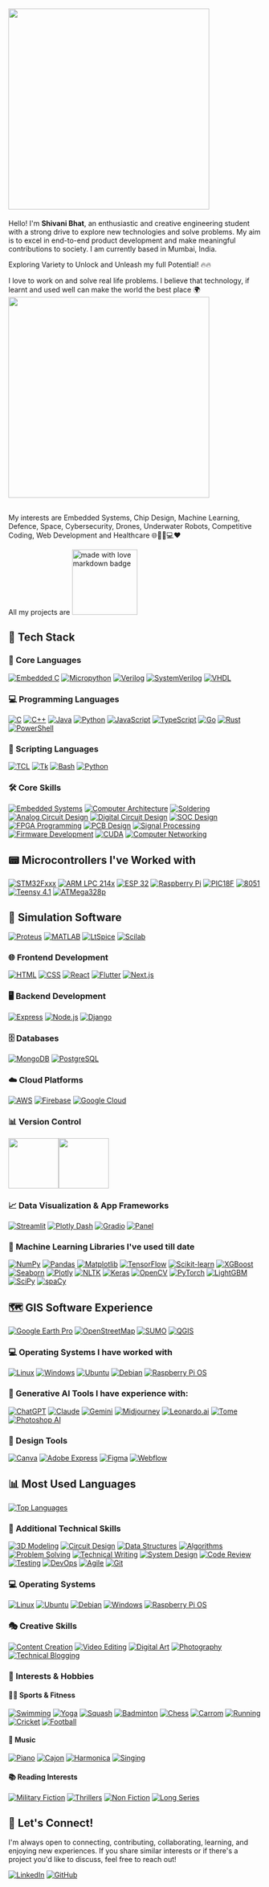 # <img src="https://user-images.githubusercontent.com/74038190/226190894-18e959ba-d458-4a94-ac44-790190f2a947.gif" width="400">

Hello! I'm **Shivani Bhat**, an enthusiastic and creative engineering student with a strong drive to explore new technologies and solve problems. My aim is to excel in end-to-end product development and make meaningful contributions to society. I am currently based in Mumbai, India.

Exploring Variety to Unlock and Unleash my full Potential! 🔥🔥 

I love to work on and solve real life problems. I believe that technology, if learnt and used well can make the world the best place 🌍
<img src="https://user-images.githubusercontent.com/74038190/221352995-5ac18bdf-1a19-4f99-bbb6-77559b220470.gif" width="400">
<br><br>

My interests are Embedded Systems, Chip Design, Machine Learning, Defence, Space, Cybersecurity, Drones, Underwater Robots, Competitive Coding, Web Development and Healthcare 🌐🚁🤖💻❤️

All my projects are  <a href="https://github.com/Anmol-Baranwal/GIFs-For-Readme"><img src="https://forthebadge.com/images/badges/built-with-love.svg" width="130" alt="made with love  markdown badge" ></a>

## 🚀 Tech Stack

### 🔌 Core Languages
[![Embedded C](https://img.shields.io/badge/Embedded%20C-000000?style=for-the-badge&logo=c&logoColor=white)](https://en.wikipedia.org/wiki/C_(programming_language))
[![Micropython](https://img.shields.io/badge/Micropython-004B49?style=for-the-badge&logo=python&logoColor=white)](https://micropython.org/)
[![Verilog](https://img.shields.io/badge/Verilog-1E4C9A?style=for-the-badge&logo=verilog&logoColor=white)](https://en.wikipedia.org/wiki/Verilog)
[![SystemVerilog](https://img.shields.io/badge/SystemVerilog-0073B1?style=for-the-badge&logo=systemverilog&logoColor=white)](https://en.wikipedia.org/wiki/SystemVerilog)
[![VHDL](https://img.shields.io/badge/VHDL-008000?style=for-the-badge&logo=vhdl&logoColor=black)](https://en.wikipedia.org/wiki/VHDL)

### 💻 Programming Languages
[![C](https://img.shields.io/badge/C-00599C?style=for-the-badge&logo=c&logoColor=white)](https://en.wikipedia.org/wiki/C_(programming_language))
[![C++](https://img.shields.io/badge/C%2B%2B-6b5b95?style=for-the-badge&logo=c%2B%2B&logoColor=white)](https://en.wikipedia.org/wiki/C%2B%2B)
[![Java](https://img.shields.io/badge/Java-007396?style=for-the-badge&logo=java&logoColor=white)](https://www.oracle.com/java/)
[![Python](https://img.shields.io/badge/Python-3776AB?style=for-the-badge&logo=python&logoColor=white)](https://www.python.org/)
[![JavaScript](https://img.shields.io/badge/JavaScript-F7DF1E?style=for-the-badge&logo=javascript&logoColor=black)](https://en.wikipedia.org/wiki/JavaScript)
[![TypeScript](https://img.shields.io/badge/TypeScript-007ACC?style=for-the-badge&logo=typescript&logoColor=white)](https://www.typescriptlang.org/)
[![Go](https://img.shields.io/badge/Go-00ADD8?style=for-the-badge&logo=go&logoColor=white)](https://golang.org/)
[![Rust](https://img.shields.io/badge/Rust-000000?style=for-the-badge&logo=rust&logoColor=white)](https://www.rust-lang.org/)
[![PowerShell](https://img.shields.io/badge/PowerShell-5391FE?style=for-the-badge&logo=powershell&logoColor=white)](https://docs.microsoft.com/en-us/powershell/)

### 📜 Scripting Languages
[![TCL](https://img.shields.io/badge/TCL-003B57?style=for-the-badge&logo=tcl&logoColor=white)](https://en.wikipedia.org/wiki/Tcl)
[![Tk](https://img.shields.io/badge/Tk-0069A5?style=for-the-badge&logo=tcl&logoColor=white)](https://en.wikipedia.org/wiki/Tk_(software))
[![Bash](https://img.shields.io/badge/Bash-4EAA25?style=for-the-badge&logo=gnu-bash&logoColor=white)](https://www.gnu.org/software/bash/)
[![Python](https://img.shields.io/badge/Python-3776AB?style=for-the-badge&logo=python&logoColor=white)](https://www.python.org/)

### 🛠️ Core Skills
[![Embedded Systems](https://img.shields.io/badge/Embedded%20Systems-%2300599C.svg?style=for-the-badge&logo=chip&logoColor=white)]()
[![Computer Architecture](https://img.shields.io/badge/Computer%20Architecture-%23FF6F00.svg?style=for-the-badge&logo=processor&logoColor=white)]()
[![Soldering](https://img.shields.io/badge/Soldering-%23F7DF1E.svg?style=for-the-badge&logo=soldering-iron&logoColor=black)]()
[![Analog Circuit Design](https://img.shields.io/badge/Analog%20Circuit%20Design-%234A8CC4.svg?style=for-the-badge&logo=analog-devices&logoColor=white)]()
[![Digital Circuit Design](https://img.shields.io/badge/Digital%20Circuit%20Design-%23FF69B4.svg?style=for-the-badge&logo=circuit&logoColor=white)]()
[![SOC Design](https://img.shields.io/badge/SOC%20Design-%23F05340.svg?style=for-the-badge&logo=soc&logoColor=white)]()
[![FPGA Programming](https://img.shields.io/badge/FPGA%20Programming-%23005F50.svg?style=for-the-badge&logo=xilinx&logoColor=white)]()
[![PCB Design](https://img.shields.io/badge/PCB%20Design-%234CAF50.svg?style=for-the-badge&logo=altium-designer&logoColor=white)]()
[![Signal Processing](https://img.shields.io/badge/Signal%20Processing-%23E04F5F.svg?style=for-the-badge&logo=signal&logoColor=white)]()
[![Firmware Development](https://img.shields.io/badge/Firmware%20Development-%2345A1FF.svg?style=for-the-badge&logo=firmware&logoColor=white)]()
[![CUDA](https://img.shields.io/badge/CUDA-76B900?style=for-the-badge&logo=nvidia&logoColor=white)](https://developer.nvidia.com/cuda-zone)
[![Computer Networking](https://img.shields.io/badge/Computer%20Networking-0078D7?style=for-the-badge&logo=cisco&logoColor=white)](https://en.wikipedia.org/wiki/Computer_network)

## 📟 Microcontrollers I've Worked with
[![STM32Fxxx](https://img.shields.io/badge/STM32-%230081CB.svg?style=for-the-badge&logo=stmicroelectronics&logoColor=white)]()
[![ARM LPC 214x](https://img.shields.io/badge/ARM%20LPC%20214x-%2300A8E1.svg?style=for-the-badge&logo=arm&logoColor=white)]()
[![ESP 32](https://img.shields.io/badge/ESP32-%23202014.svg?style=for-the-badge&logo=espressif&logoColor=white)]()
[![Raspberry Pi](https://img.shields.io/badge/Raspberry%20Pi-%23C51A4A.svg?style=for-the-badge&logo=raspberry-pi&logoColor=white)]()
[![PIC18F](https://img.shields.io/badge/PIC18F-%2323759B.svg?style=for-the-badge&logo=microchip&logoColor=white)]()
[![8051](https://img.shields.io/badge/8051-%23FF4500.svg?style=for-the-badge&logo=intel&logoColor=white)]()
[![Teensy 4.1](https://img.shields.io/badge/Teensy-%2300BFAE.svg?style=for-the-badge&logo=arduino&logoColor=white)]()
[![ATMega328p](https://img.shields.io/badge/ATMega328p-%234CAF50.svg?style=for-the-badge&logo=atmel&logoColor=white)]()

## 🔧 Simulation Software
[![Proteus](https://img.shields.io/badge/Proteus-%230056A3.svg?style=for-the-badge&logo=proteus&logoColor=white)]()
[![MATLAB](https://img.shields.io/badge/MATLAB-%23E34F26.svg?style=for-the-badge&logo=mathworks&logoColor=white)]()
[![LtSpice](https://img.shields.io/badge/LtSpice-%230075B7.svg?style=for-the-badge&logo=spice&logoColor=white)]()
[![Scilab](https://img.shields.io/badge/Scilab-%2300BFAE.svg?style=for-the-badge&logo=scilab&logoColor=white)]()

### 🌐 Frontend Development
[![HTML](https://img.shields.io/badge/HTML-E34F26?style=for-the-badge&logo=html5&logoColor=white)](https://en.wikipedia.org/wiki/HTML)
[![CSS](https://img.shields.io/badge/CSS-1572B6?style=for-the-badge&logo=css3&logoColor=white)](https://en.wikipedia.org/wiki/CSS)
[![React](https://img.shields.io/badge/React-61DAFB?style=for-the-badge&logo=react&logoColor=black)](https://reactjs.org/)
[![Flutter](https://img.shields.io/badge/Flutter-02569B?style=for-the-badge&logo=flutter&logoColor=white)](https://flutter.dev/)
[![Next.js](https://img.shields.io/badge/Next.js-000000?style=for-the-badge&logo=next.js&logoColor=white)](https://nextjs.org/)

### 🖥️ Backend Development
[![Express](https://img.shields.io/badge/Express-000000?style=for-the-badge&logo=express&logoColor=white)](https://expressjs.com/)
[![Node.js](https://img.shields.io/badge/Node.js-339933?style=for-the-badge&logo=node.js&logoColor=white)](https://nodejs.org/)
[![Django](https://img.shields.io/badge/Django-092E20?style=for-the-badge&logo=django&logoColor=white)](https://www.djangoproject.com/)

### 🗄️ Databases
[![MongoDB](https://img.shields.io/badge/MongoDB-47A248?style=for-the-badge&logo=mongodb&logoColor=white)](https://www.mongodb.com/)
[![PostgreSQL](https://img.shields.io/badge/PostgreSQL-4169E1?style=for-the-badge&logo=postgresql&logoColor=white)](https://www.postgresql.org/)

### ☁️ Cloud Platforms
[![AWS](https://img.shields.io/badge/AWS-232F3E?style=for-the-badge&logo=amazonaws&logoColor=white)](https://aws.amazon.com/)
[![Firebase](https://img.shields.io/badge/Firebase-FFCA28?style=for-the-badge&logo=firebase&logoColor=black)](https://firebase.google.com/)
[![Google Cloud](https://img.shields.io/badge/Google%20Cloud-4285F4?style=for-the-badge&logo=google-cloud&logoColor=white)](https://cloud.google.com/)

### 📊 Version Control
<img src="https://user-images.githubusercontent.com/74038190/212257468-1e9a91f1-b626-4baa-b15d-5c385dfa7ed2.gif" width="100"><img src="https://user-images.githubusercontent.com/74038190/212281775-b468df30-4edc-4bf8-a4ee-f52e1aaddc86.gif" width="100">

### 📈 Data Visualization & App Frameworks
[![Streamlit](https://img.shields.io/badge/Streamlit-FF4B4B?style=for-the-badge&logo=streamlit&logoColor=white)](https://streamlit.io/)
[![Plotly Dash](https://img.shields.io/badge/Plotly%20Dash-3F4F75?style=for-the-badge&logo=plotly&logoColor=white)](https://dash.plotly.com/)
[![Gradio](https://img.shields.io/badge/Gradio-F78A24?style=for-the-badge&logo=gradio&logoColor=white)](https://gradio.app/)
[![Panel](https://img.shields.io/badge/Panel-FF6C37?style=for-the-badge&logo=holoviz&logoColor=white)](https://panel.holoviz.org/)

### 🧠 Machine Learning Libraries I've used till date
[![NumPy](https://img.shields.io/badge/NumPy-013243?style=for-the-badge&logo=numpy&logoColor=white)](https://numpy.org/)
[![Pandas](https://img.shields.io/badge/Pandas-150458?style=for-the-badge&logo=pandas&logoColor=white)](https://pandas.pydata.org/)
[![Matplotlib](https://img.shields.io/badge/Matplotlib-003B57?style=for-the-badge&logo=matplotlib&logoColor=white)](https://matplotlib.org/)
[![TensorFlow](https://img.shields.io/badge/TensorFlow-FF6F00?style=for-the-badge&logo=tensorflow&logoColor=white)](https://www.tensorflow.org/)
[![Scikit-learn](https://img.shields.io/badge/Scikit--learn-F7931E?style=for-the-badge&logo=scikit-learn&logoColor=white)](https://scikit-learn.org/)
[![XGBoost](https://img.shields.io/badge/XGBoost-00B140?style=for-the-badge&logo=xgboost&logoColor=white)](https://xgboost.readthedocs.io/en/latest/)
[![Seaborn](https://img.shields.io/badge/Seaborn-30A9DE?style=for-the-badge&logo=seaborn&logoColor=white)](https://seaborn.pydata.org/)
[![Plotly](https://img.shields.io/badge/Plotly-3B5998?style=for-the-badge&logo=plotly&logoColor=white)](https://plotly.com/)
[![NLTK](https://img.shields.io/badge/NLTK-5D8B26?style=for-the-badge&logo=nltk&logoColor=white)](https://www.nltk.org/)
[![Keras](https://img.shields.io/badge/Keras-D00000?style=for-the-badge&logo=keras&logoColor=white)](https://keras.io/)
[![OpenCV](https://img.shields.io/badge/OpenCV-5C3EE8?style=for-the-badge&logo=opencv&logoColor=white)](https://opencv.org/)
[![PyTorch](https://img.shields.io/badge/PyTorch-EE4C2C?style=for-the-badge&logo=pytorch&logoColor=white)](https://pytorch.org/)
[![LightGBM](https://img.shields.io/badge/LightGBM-0072B7?style=for-the-badge&logo=lightgbm&logoColor=white)](https://lightgbm.readthedocs.io/)
[![SciPy](https://img.shields.io/badge/SciPy-8CAAE6?style=for-the-badge&logo=scipy&logoColor=white)](https://scipy.org/)
[![spaCy](https://img.shields.io/badge/spaCy-09A3D5?style=for-the-badge&logo=spacy&logoColor=white)](https://spacy.io/)

## 🗺️ GIS Software Experience
[![Google Earth Pro](https://img.shields.io/badge/Google%20Earth%20Pro-4285F4?style=for-the-badge&logo=google-earth&logoColor=white)](https://earth.google.com/web/)
[![OpenStreetMap](https://img.shields.io/badge/OpenStreetMap-7EBC6F?style=for-the-badge&logo=openstreetmap&logoColor=white)](https://www.openstreetmap.org/)
[![SUMO](https://img.shields.io/badge/SUMO-598564?style=for-the-badge&logo=sumo&logoColor=white)](https://www.eclipse.org/sumo/)
[![QGIS](https://img.shields.io/badge/QGIS-589632?style=for-the-badge&logo=qgis&logoColor=white)](https://qgis.org/)

### 💻 Operating Systems I have worked with
[![Linux](https://img.shields.io/badge/Linux-FCC624?style=for-the-badge&logo=linux&logoColor=black)](https://www.linux.org/)
[![Windows](https://img.shields.io/badge/Windows-0078D6?style=for-the-badge&logo=windows&logoColor=white)](https://www.microsoft.com/en-us/windows)
[![Ubuntu](https://img.shields.io/badge/Ubuntu-E95420?style=for-the-badge&logo=ubuntu&logoColor=white)](https://ubuntu.com/)
[![Debian](https://img.shields.io/badge/Debian-A81D24?style=for-the-badge&logo=debian&logoColor=white)](https://www.debian.org/)
[![Raspberry Pi OS](https://img.shields.io/badge/Raspberry%20Pi%20OS-CC342D?style=for-the-badge&logo=raspberrypi&logoColor=white)](https://www.raspberrypi.org/software/)

### 🤖 Generative AI Tools I have experience with:
[![ChatGPT](https://img.shields.io/badge/ChatGPT-74aa9c?style=for-the-badge&logo=openai&logoColor=white)](https://chat.openai.com/)
[![Claude](https://img.shields.io/badge/Claude-5A67D8?style=for-the-badge&logo=anthropic&logoColor=white)](https://claude.ai/)
[![Gemini](https://img.shields.io/badge/Gemini-8E75B2?style=for-the-badge&logo=google&logoColor=white)](https://ai.google/)
[![Midjourney](https://img.shields.io/badge/Midjourney-1b2c3d?style=for-the-badge&logo=midjourney&logoColor=white)](https://www.midjourney.com/)
[![Leonardo.ai](https://img.shields.io/badge/Leonardo.ai-1E90FF?style=for-the-badge&logo=leonardo&logoColor=white)](https://leonardo.ai/)
[![Tome](https://img.shields.io/badge/Tome-A020F0?style=for-the-badge&logo=tome&logoColor=white)](https://tome.app/)
[![Photoshop AI](https://img.shields.io/badge/Photoshop%20AI-31A8FF?style=for-the-badge&logo=adobe-photoshop&logoColor=white)](https://www.adobe.com/products/photoshop.html)  

### 🎨 Design Tools
[![Canva](https://img.shields.io/badge/Canva-00C4CC?style=for-the-badge&logo=canva&logoColor=white)](https://www.canva.com/)
[![Adobe Express](https://img.shields.io/badge/Adobe%20Express-FF61A6?style=for-the-badge&logo=adobe&logoColor=white)](https://www.adobe.com/products/express.html)
[![Figma](https://img.shields.io/badge/Figma-F24E1E?style=for-the-badge&logo=figma&logoColor=white)](https://www.figma.com/)
[![Webflow](https://img.shields.io/badge/Webflow-00C2A0?style=for-the-badge&logo=webflow&logoColor=white)](https://webflow.com/)

## 📊 Most Used Languages

[![Top Languages](https://github-readme-stats.vercel.app/api/top-langs/?username=shivanibhat&layout=compact&theme=radical)](https://github.com/anuraghazra/github-readme-stats)

### 🔧 Additional Technical Skills
[![3D Modeling](https://img.shields.io/badge/3D%20Modeling-FF6B6B?style=for-the-badge&logo=blender&logoColor=white)]()
[![Circuit Design](https://img.shields.io/badge/Circuit%20Design-00979D?style=for-the-badge&logo=circuitverse&logoColor=white)]()
[![Data Structures](https://img.shields.io/badge/Data%20Structures-FFA116?style=for-the-badge&logo=algorithm&logoColor=white)]()
[![Algorithms](https://img.shields.io/badge/Algorithms-00ADD8?style=for-the-badge&logo=algorithm&logoColor=white)]()
[![Problem Solving](https://img.shields.io/badge/Problem%20Solving-777BB4?style=for-the-badge&logo=leetcode&logoColor=white)]()
[![Technical Writing](https://img.shields.io/badge/Technical%20Writing-7957D5?style=for-the-badge&logo=markdown&logoColor=white)]()
[![System Design](https://img.shields.io/badge/System%20Design-326CE5?style=for-the-badge&logo=diagram&logoColor=white)]()
[![Code Review](https://img.shields.io/badge/Code%20Review-FF4F64?style=for-the-badge&logo=github&logoColor=white)]()
[![Testing](https://img.shields.io/badge/Testing-14CC80?style=for-the-badge&logo=testinglibrary&logoColor=white)]()
[![DevOps](https://img.shields.io/badge/DevOps-2496ED?style=for-the-badge&logo=docker&logoColor=white)]()
[![Agile](https://img.shields.io/badge/Agile-0052CC?style=for-the-badge&logo=jira&logoColor=white)]()
[![Git](https://img.shields.io/badge/Git-F05032?style=for-the-badge&logo=git&logoColor=white)]()

### 💻 Operating Systems
[![Linux](https://img.shields.io/badge/Linux-FCC624?style=for-the-badge&logo=linux&logoColor=black)]()
[![Ubuntu](https://img.shields.io/badge/Ubuntu-E95420?style=for-the-badge&logo=ubuntu&logoColor=white)]()
[![Debian](https://img.shields.io/badge/Debian-A81D33?style=for-the-badge&logo=debian&logoColor=white)]()
[![Windows](https://img.shields.io/badge/Windows-0078D6?style=for-the-badge&logo=windows&logoColor=white)]()
[![Raspberry Pi OS](https://img.shields.io/badge/Raspberry%20Pi%20OS-C51A4A?style=for-the-badge&logo=raspberry-pi&logoColor=white)]()

### 🎭 Creative Skills
[![Content Creation](https://img.shields.io/badge/Content%20Creation-FF0000?style=for-the-badge&logo=youtube&logoColor=white)]()
[![Video Editing](https://img.shields.io/badge/Video%20Editing-9999FF?style=for-the-badge&logo=adobe-premiere-pro&logoColor=white)]()
[![Digital Art](https://img.shields.io/badge/Digital%20Art-FF69B4?style=for-the-badge&logo=adobe-illustrator&logoColor=white)]()
[![Photography](https://img.shields.io/badge/Photography-26C6DA?style=for-the-badge&logo=camera&logoColor=white)]()
[![Technical Blogging](https://img.shields.io/badge/Technical%20Blogging-FF5722?style=for-the-badge&logo=medium&logoColor=white)]()

### 🌟 Interests & Hobbies

#### 🏊‍♀️ Sports & Fitness
[![Swimming](https://img.shields.io/badge/Swimming-0099FF?style=for-the-badge&logo=swimming&logoColor=white)]()
[![Yoga](https://img.shields.io/badge/Yoga-83B81A?style=for-the-badge&logo=yoga&logoColor=white)]()
[![Squash](https://img.shields.io/badge/Squash-FF6B6B?style=for-the-badge&logo=squash&logoColor=white)]()
[![Badminton](https://img.shields.io/badge/Badminton-28A745?style=for-the-badge&logo=badminton&logoColor=white)]()
[![Chess](https://img.shields.io/badge/Chess-593E1A?style=for-the-badge&logo=lichess&logoColor=white)]()
[![Carrom](https://img.shields.io/badge/Carrom-CD853F?style=for-the-badge&logo=carrom&logoColor=white)]()
[![Running](https://img.shields.io/badge/Running-FF4D4D?style=for-the-badge&logo=strava&logoColor=white)]()
[![Cricket](https://img.shields.io/badge/Cricket-00A550?style=for-the-badge&logo=cricket&logoColor=white)]()
[![Football](https://img.shields.io/badge/Football-1E88E5?style=for-the-badge&logo=football&logoColor=white)]()

#### 🎵 Music
[![Piano](https://img.shields.io/badge/Piano-000000?style=for-the-badge&logo=piano&logoColor=white)]()
[![Cajon](https://img.shields.io/badge/Cajon-CD7F32?style=for-the-badge&logo=music&logoColor=white)]()
[![Harmonica](https://img.shields.io/badge/Harmonica-1E90FF?style=for-the-badge&logo=harmonica&logoColor=white)]()
[![Singing](https://img.shields.io/badge/Singing-FF69B4?style=for-the-badge&logo=spotify&logoColor=white)]()

#### 📚 Reading Interests
[![Military Fiction](https://img.shields.io/badge/Military%20Fiction-8B4513?style=for-the-badge&logo=book&logoColor=white)]()
[![Thrillers](https://img.shields.io/badge/Thrillers-DC143C?style=for-the-badge&logo=goodreads&logoColor=white)]()
[![Non Fiction](https://img.shields.io/badge/Non%20Fiction-4682B4?style=for-the-badge&logo=bookstack&logoColor=white)]()
[![Long Series](https://img.shields.io/badge/Long%20Series-9370DB?style=for-the-badge&logo=books&logoColor=white)]()

## 🤝 Let's Connect!

I'm always open to connecting, contributing, collaborating, learning, and enjoying new experiences. If you share similar interests or if there's a project you'd like to discuss, feel free to reach out!

[![LinkedIn](https://img.shields.io/badge/LinkedIn-%230077B5.svg?style=for-the-badge&logo=linkedin&logoColor=white)](https://www.linkedin.com/in/shivani-bhat-671a70271/)
[![GitHub](https://img.shields.io/badge/GitHub-%23121011.svg?style=for-the-badge&logo=github&logoColor=white)](https://github.com/shivanibhat24)
